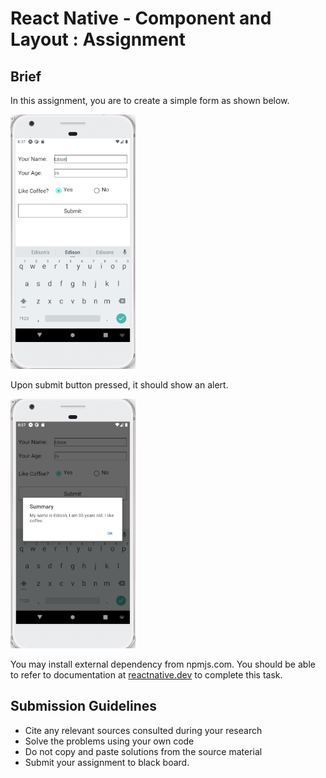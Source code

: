 # React Native - Component and Layout : Assignment

## Brief

In this assignment, you are to create a simple form as shown below.

<img src="./assets/images/outcome.png" width="200px" />

Upon submit button pressed, it should show an alert.

<img src="./assets/images/alert.png" width="200px" />

You may install external dependency from npmjs.com. You should be able to refer to documentation at [reactnative.dev](https://reactnative.dev/) to complete this task.

## Submission Guidelines

- Cite any relevant sources consulted during your research
- Solve the problems using your own code
- Do not copy and paste solutions from the source material
- Submit your assignment to black board.
